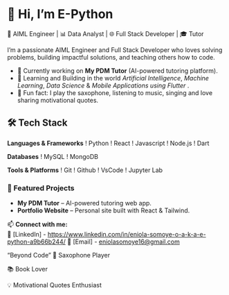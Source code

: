 # 👋 Hi, I’m E-Python  
🚀 AIML Engineer | 📊 Data Analyst | 🌐 Full Stack Developer | 🎓 Tutor  


I’m a passionate AIML Engineer and Full Stack Developer who loves solving problems, building impactful solutions, and teaching others how to code.  
- 🔭 Currently working on **My PDM Tutor** (AI-powered tutoring platform).  
- 🌱 Learning and Building in the world *Artificial Intelligence*, *Machine Learning*, *Data Science* & *Mobile Applications using Flutter* .  
- 🎷 Fun fact: I play the saxophone, listening to music, singing and love sharing motivational quotes.  

## 🛠️ Tech Stack  

**Languages & Frameworks** 
! Python
! React
! Javascript
! Node.js
! Dart

**Databases**
! MySQL
! MongoDB

**Tools & Platforms**
! Git
! Github
! VsCode
! Jupyter Lab

### 🚀 Featured Projects  
- **My PDM Tutor** – AI-powered tutoring web app.   
- **Portfolio Website** – Personal site built with React & Tailwind.

📫 **Connect with me:**  
 💼 [LinkedIn] - https://www.linkedin.com/in/eniola-somoye-o-a-k-a-e-python-a9b66b244/
📧 [Email] - eniolasomoye16@gmail.com 


“Beyond Code”
🎷 Saxophone Player

📚 Book Lover

💡 Motivational Quotes Enthusiast
